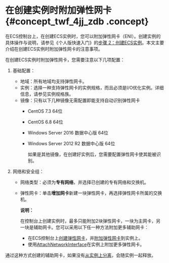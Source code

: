 # 在创建实例时附加弹性网卡 {#concept_twf_4jj_zdb .concept}

在ECS控制台上，在创建ECS实例时，您可以附加弹性网卡（ENI）。创建实例的具体操作与说明，请参见《个人版快速入门》的[步骤 2：创建ECS实例](../../../../dita-oss-bucket/SP_2/DNA0011854887/ZH-CN_TP_9601.md#)。本文主要介绍在创建ECS实例时附加弹性网卡的注意事项。

在创建ECS实例时附加弹性网卡，您需要注意以下几项配置：

1.  基础配置：
    -   地域：所有地域均支持弹性网卡。
    -   实例：选择一种支持弹性网卡的实例规格，而且必须是I/O优化实例。详细信息，请参见实例规格族。
    -   镜像：只有以下几种镜像无需配置即能支持自动识别弹性网卡
        -   CentOS 7.3 64位
        -   CentOS 6.8 64位
        -   Windows Server 2016 数据中心版 64位
        -   Windows Server 2012 R2 数据中心版 64位

            如果是其他镜像，在创建好实例后，您需要配置弹性网卡使其能被识别。

2.  网络和安全组：
    -   网络类型：必须为**专有网络**，并选择已创建的专有网络和交换机。
    -   弹性网卡：单击**增加网卡**新建一块弹性网卡，再选择弹性网卡所属的交换机。

        **说明：** 

        在控制台上创建实例时，最多只能附加2块弹性网卡，一块为主网卡，另一块是辅助网卡。您可以采用以下任一种方法附加更多辅助网卡：

        -   在ECS控制台上[创建弹性网卡](ZH-CN_TP_9734.md)，并[附加弹性网卡](ZH-CN_TP_9735.md)到实例上。
        -   使用[AttachNetworkInterface](../../../../dita-oss-bucket/SP_2/DNA0011860945/ZH-CN_TP_9951.md)在实例上附加更多弹性网卡。

通过这种方式创建的辅助网卡，如果没有[从实例上分离](ZH-CN_TP_9736.md)，会随实例一起释放。

